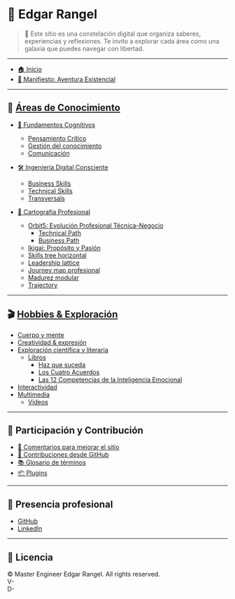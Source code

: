 # 🧠 Edgar Rangel <!-- {docsify-ignore} -->

> 🌌 Este sitio es una constelación digital que organiza saberes, experiencias y reflexiones. Te invito a explorar cada área como una galaxia que puedes navegar con libertad.

---

- [🏠 Inicio](/README.md "Presentación general")
- [📘 Manifiesto: Aventura Existencial](/manifiesto "Fundamento filosófico")

---

## 🔎 [Áreas de Conocimiento](/skills/README.md) <!-- {docsify-ignore} -->

- [🧩 Fundamentos Cognitivos](/skills/essential/README.md)
  - [Pensamiento Crítico](/skills/essential/critical-thinking/README.md)
  - [Gestión del conocimiento](/skills/essential/knowledge/README.md)
  - [Comunicación](/skills/essential/comunication/README.md)

- [🛠️ Ingeniería Digital Consciente](/skills/hard/README.md)
  - [Business Skills](/skills/hard/business/README.md)
  - [Technical Skills](/skills/hard/technical/README.md)
  - [Transversals](/skills/hard/transversal/README.md)

- [🧭 Cartografía Profesional](/skills/essential/career-path/README.md)
  - [Orbit5: Evolución Profesional Técnica–Negocio](/skills/essential/career-path/orbit5.md)
    - [Technical Path](/skills/essential/career-path/tech/README.md)
    - [Business Path](/skills/essential/career-path/business/README.md)
  - [Ikigai: Propósito y Pasión](/skills/essential/career-path/ikigai.md)
  - [Skills tree horizontal](/skills/essential/career-path/skill-tree.md)
  - [Leadership lattice](/skills/essential/career-path/leadership-lattice.md)
  - [Journey map profesional](/skills/essential/career-path/journey-map.md)
  - [Madurez modular](/skills/essential/career-path/modular-maturity.md)
  - [Trajectory](/skills/essential/career-path/trajectory.md)

---

## 🎬 [Hobbies & Exploración](/hobbies/README.md) <!-- {docsify-ignore} -->

- [Cuerpo y mente](/hobbies/cuerpo-mente/README.md)
- [Creatividad & expresión](/hobbies/creativity/README.md)
- [Exploración científica y literaria](/hobbies/exploración/README.md)
  <!-- - [Ciencia](/hobbies/exploración/ciencia/README.md) -->
  - [Libros](/hobbies/exploración/libros/README.md)
    - [Haz que suceda](/hobbies/exploración/libros/001-haz-que-suceda.md)
    - [Los Cuatro Acuerdos](/hobbies/exploración/libros/003-los-cuatro-acuerdos.md)
    - [Las 12 Competencias de la Inteligencia Emocional](/hobbies/exploración/libros/004-12-competencias-inteligencia-emocional.md)
- [Interactividad](/hobbies/interactividad/README.md)
- [Multimedia](/hobbies/multimedia/README.md)
  - [Videos](/hobbies/multimedia/videos.md)

---

## 💬 Participación y Contribución <!-- {docsify-ignore} -->

- [📨 Comentarios para mejorar el sitio](/others/feedback.md "Formulario amigable para sugerencias")
- [🐛 Contribuciones desde GitHub](https://github.com/EdgarRangelInnovate/EdgarRangelInnovate/issues/new/choose "Reporta errores, añade ideas o artículos")
- [📚 Glosario de términos](/others/glossary.md "Conceptos clave")
- [📦 Plugins](/others/plugins.md "Plugins utilizados en este sitio")

---

## 👤 Presencia profesional <!-- {docsify-ignore} -->

- [GitHub](https://github.com/EdgarRangelInnovate)
- [LinkedIn](https://www.linkedin.com/in/edgar-rangel-moreno-innovate/)

---

## 🧾 Licencia <!-- {docsify-ignore} -->

<!-- markdownlint-disable MD033 -->
© <span id="current-year"></span> Master Engineer Edgar Rangel. All rights reserved.  
V-<span id="project-version"></span>  
D-<span id="last-update"></span>
